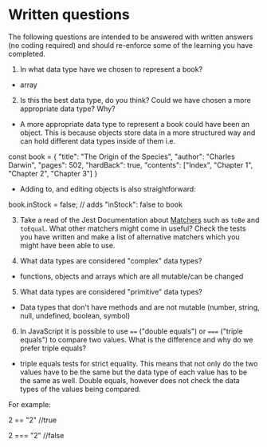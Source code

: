 # Written questions

The following questions are intended to be answered with written answers (no coding required) and should re-enforce some of the learning you have completed.

1. In what data type have we chosen to represent a book?
  - array

2. Is this the best data type, do you think? Could we have chosen a more appropriate data type? Why?
  - A more appropriate data type to represent a book could have been an object. This is because objects store data in a more structured way and can hold different data types inside of them i.e.

  const book = {
    "title": "The Origin of the Species",
    "author": "Charles Darwin",
    "pages": 502,
    "hardBack": true,
    "contents": ["Index", "Chapter 1", "Chapter 2", "Chapter 3"]
  }

 - Adding to, and editing objects is also straightforward:

 book.inStock = false; // adds "inStock": false to book

3. Take a read of the Jest Documentation about [Matchers](https://jestjs.io/docs/en/using-matchers) such as `toBe` and `toEqual`. What other matchers might come in useful? Check the tests you have written and make a list of alternative matchers which you might have been able to use.

4. What data types are considered "complex" data types?
- functions, objects and arrays which are all mutable/can be changed

5. What data types are considered "primitive" data types?
- Data types that don't have methods and are not mutable (number, string, null, undefined, boolean, symbol)

6. In JavaScript it is possible to use `==` ("double equals") or `===` ("triple equals") to compare two values. What is the difference and why do we prefer triple equals?
  
  - triple equals tests for strict equality. This means that not only do the two values have to be the same but the data type of each value has to be the same as well. Double equals, however does not check the data types of the values being compared.

For example:

2 == "2" //true

2 === "2" //false





